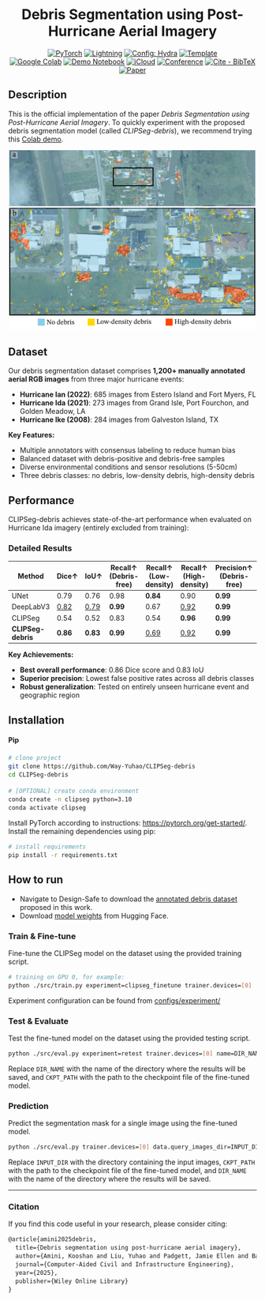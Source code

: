 <div align="center">

# Debris Segmentation using Post-Hurricane Aerial Imagery

<a href="https://pytorch.org/get-started/locally/"><img alt="PyTorch" src="https://img.shields.io/badge/PyTorch-ee4c2c?logo=pytorch&logoColor=white"></a>
<a href="https://pytorchlightning.ai/"><img alt="Lightning" src="https://img.shields.io/badge/-Lightning-792ee5?logo=pytorchlightning&logoColor=white"></a>
<a href="https://hydra.cc/"><img alt="Config: Hydra" src="https://img.shields.io/badge/Config-Hydra-89b8cd"></a>
<a href="https://github.com/ashleve/lightning-hydra-template"><img alt="Template" src="https://img.shields.io/badge/-Lightning--Hydra--Template-017F2F?style=flat&logo=github&labelColor=gray"></a>  
[![Google Colab](https://img.shields.io/badge/Colab%20Demo-F9AB00?logo=googlecolab&logoColor=fff)](https://colab.research.google.com/drive/1oMWaTxJeKPPEC9kHV3hbSnCY2CSD9qTg?usp=sharing)
[![Demo Notebook](https://img.shields.io/badge/Jupyter-Demo%20-F37626?logo=jupyter&logoColor=white&style=flat)](<./notebooks/DEMO%201%20-%20Debris%20Prediction.ipynb>)
[![iCloud](https://img.shields.io/badge/Annotated_Debris_Dataset-3693F3?logo=icloud&logoColor=fff)](https://www.designsafe-ci.org/data/browser/public/designsafe.storage.published/PRJ-6029)
[![Conference](http://img.shields.io/badge/Journal_Paper-Computer_Aided_Civil_and_Infrastructure_Engineering_(2025)-4b44ce.svg)](https://onlinelibrary.wiley.com/doi/10.1111/mice.70033)
[![Cite&nbsp;-&nbsp;BibTeX](https://img.shields.io/badge/Cite-BibTeX-orange?style=flat)](#citation)
[![Paper](http://img.shields.io/badge/Preprint-arxiv.2504.12542-B31B1B.svg)](https://arxiv.org/abs/2504.12542)
</div>

## Description

This is the official implementation of the paper *Debris Segmentation using Post-Hurricane Aerial Imagery*.
To quickly experiment with the proposed debris segmentation model (called *CLIPSeg-debris*), we recommend trying this [Colab demo](https://colab.research.google.com/drive/1oMWaTxJeKPPEC9kHV3hbSnCY2CSD9qTg?usp=sharing).

<div align="center">
  <img src="assets/regional_result.png" alt="Regional Results" width="500"/>
</div>

## Dataset

Our debris segmentation dataset comprises **1,200+ manually annotated aerial RGB images** from three major hurricane events:

- **Hurricane Ian (2022)**: 685 images from Estero Island and Fort Myers, FL
- **Hurricane Ida (2021)**: 273 images from Grand Isle, Port Fourchon, and Golden Meadow, LA
- **Hurricane Ike (2008)**: 284 images from Galveston Island, TX

**Key Features:**
- Multiple annotators with consensus labeling to reduce human bias
- Balanced dataset with debris-positive and debris-free samples
- Diverse environmental conditions and sensor resolutions (5-50cm)
- Three debris classes: no debris, low-density debris, high-density debris

## Performance

CLIPSeg-debris achieves state-of-the-art performance when evaluated on Hurricane Ida imagery (entirely excluded from training):

### Detailed Results

| Method | Dice↑ | IoU↑ | Recall↑ (Debris-free) | Recall↑ (Low-density) | Recall↑ (High-density) | Precision↑ (Debris-free) | Precision↑ (Low-density) | Precision↑ (High-density) |
|--------|-------|------|----------------------|----------------------|------------------------|--------------------------|--------------------------|---------------------------|
| UNet | 0.79 | 0.76 | 0.98 | **0.84** | 0.90 | **0.99** | 0.51 | **0.94** |
| DeepLabV3 | <u>0.82</u> | <u>0.79</u> | **0.99** | 0.67 | <u>0.92</u> | **0.99** | <u>0.79</u> | 0.86 |
| CLIPSeg | 0.54 | 0.52 | 0.83 | 0.54 | **0.96** | **0.99** | <u>0.79</u> | 0.33 |
| **CLIPSeg-debris** | **0.86** | **0.83** | **0.99** | <u>0.69</u> | <u>0.92</u> | **0.99** | **0.80** | **0.94** |

**Key Achievements:**
- **Best overall performance**: 0.86 Dice score and 0.83 IoU
- **Superior precision**: Lowest false positive rates across all debris classes
- **Robust generalization**: Tested on entirely unseen hurricane event and geographic region

## Installation

#### Pip

```bash
# clone project
git clone https://github.com/Way-Yuhao/CLIPSeg-debris
cd CLIPSeg-debris

# [OPTIONAL] create conda environment
conda create -n clipseg python=3.10
conda activate clipseg
```

Install PyTorch according to instructions: https://pytorch.org/get-started/.  
Install the remaining dependencies using pip:
```bash
# install requirements
pip install -r requirements.txt
```

## How to run

- Navigate to Design-Safe to download the [annotated debris dataset](https://doi.org/10.17603/ds2-jvps-2n95) proposed in this work.
- Download [model weights](https://huggingface.co/YuhaoL/CLIPSeg-debris) from Hugging Face.

### Train & Fine-tune
Fine-tune the CLIPSeg model on the dataset using the provided training script.

```bash
# training on GPU 0, for example: 
python ./src/train.py experiment=clipseg_finetune trainer.devices=[0]
```
Experiment configuration can be found from [configs/experiment/](configs/experiment/)

### Test & Evaluate
Test the fine-tuned model on the dataset using the provided testing script.

```bash
python ./src/eval.py experiment=retest trainer.devices=[0] name=DIR_NAME ckpt_path=CKPT_PATH
```
Replace `DIR_NAME` with the name of the directory where the results will be saved, and `CKPT_PATH` with the path to the 
checkpoint file of the fine-tuned model.

### Prediction
Predict the segmentation mask for a single image using the fine-tuned model.

```bash
python ./src/eval.py trainer.devices=[0] data.query_images_dir=INPUT_DIR ckpt_path=CKPT_PATH name=DIR_NAME
```
Replace `INPUT_DIR` with the directory containing the input images, `CKPT_PATH` with the path to the checkpoint file 
of the fine-tuned model, and `DIR_NAME` with the name of the directory where the results will be saved.

___

### Citation
If you find this code useful in your research, please consider citing:
```latex
@article{amini2025debris,
  title={Debris segmentation using post-hurricane aerial imagery},
  author={Amini, Kooshan and Liu, Yuhao and Padgett, Jamie Ellen and Balakrishnan, Guha and Veeraraghavan, Ashok},
  journal={Computer-Aided Civil and Infrastructure Engineering},
  year={2025},
  publisher={Wiley Online Library}
}
```

